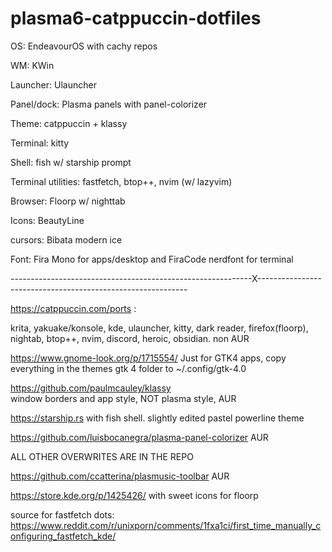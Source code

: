 # plasma6-catppuccin-dotfiles 

OS: EndeavourOS with cachy repos

WM: KWin

Launcher: Ulauncher

Panel/dock: Plasma panels with panel-colorizer

Theme: catppuccin + klassy

Terminal: kitty

Shell: fish w/ starship prompt

Terminal utilities: fastfetch, btop++, nvim (w/ lazyvim) 

Browser: Floorp w/ nighttab

Icons: BeautyLine

cursors: Bibata modern ice

Font: Fira Mono for apps/desktop and FiraCode nerdfont for terminal

------------------------------------------------------------X------------------------------------------------------------

https://catppuccin.com/ports :   

krita, yakuake/konsole, kde, ulauncher, kitty, dark reader, firefox(floorp), nightab, btop++, nvim, discord, heroic, obsidian. non AUR

https://www.gnome-look.org/p/1715554/ Just for GTK4 apps, copy everything in the themes gtk 4 folder to ~/.config/gtk-4.0

https://github.com/paulmcauley/klassy  
window borders and app style, NOT plasma style, AUR  

https://starship.rs   with fish shell.
slightly edited pastel powerline theme  

https://github.com/luisbocanegra/plasma-panel-colorizer AUR  

ALL OTHER OVERWRITES ARE IN THE REPO

https://github.com/ccatterina/plasmusic-toolbar AUR  

https://store.kde.org/p/1425426/ with sweet icons for floorp    

source for fastfetch dots: https://www.reddit.com/r/unixporn/comments/1fxa1ci/first_time_manually_configuring_fastfetch_kde/
